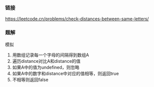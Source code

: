 ### 链接
https://leetcode.cn/problems/check-distances-between-same-letters/

### 题解
模拟

1. 用数组记录每一个字母的间隔得到数组A
2. 遍历distance对比A和distance的值
3. 如果A中的值为undefined，则忽略
4. 如果A中的数字和distance中对应的值相等，则返回true
5. 不相等则返回false

